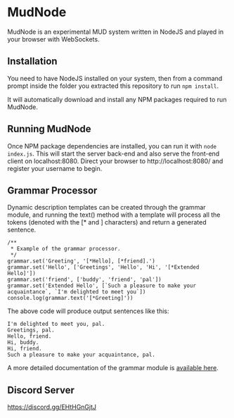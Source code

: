 # MudNode

MudNode is an experimental MUD system written in NodeJS and played in your browser with WebSockets.

## Installation

You need to have NodeJS installed on your system, then from a command prompt inside the folder you extracted this repository to run `npm install`.

It will automatically download and install any NPM packages required to run MudNode.

## Running MudNode

Once NPM package dependencies are installed, you can run it with `node index.js`.  This will start the server back-end and also serve the front-end client on localhost:8080.  Direct your browser to http://localhost:8080/ and register your username to begin.

## Grammar Processor

Dynamic description templates can be created through the grammar module, and running the text() method with a template will process all the tokens (denoted with the [* and ] characters) and return a generated sentence.

```
/**
 * Example of the grammar processor.
 */
grammar.set('Greeting', '[*Hello], [*friend].')
grammar.set('Hello', ['Greetings', 'Hello', 'Hi', '[*Extended Hello]'])
grammar.set('friend', ['buddy', 'friend', 'pal'])
grammar.set('Extended Hello', [`Such a pleasure to make your acquaintance`, `I'm delighted to meet you`])
console.log(grammar.text('[*Greeting]'))
```

The above code will produce output sentences like this:

```
I'm delighted to meet you, pal.
Greetings, pal.
Hello, friend.
Hi, buddy.
Hi, friend.
Such a pleasure to make your acquaintance, pal.
```

A more detailed documentation of the grammar module is [available here](GRAMMAR.md).

## Discord Server

https://discord.gg/EHtHGnGjtJ